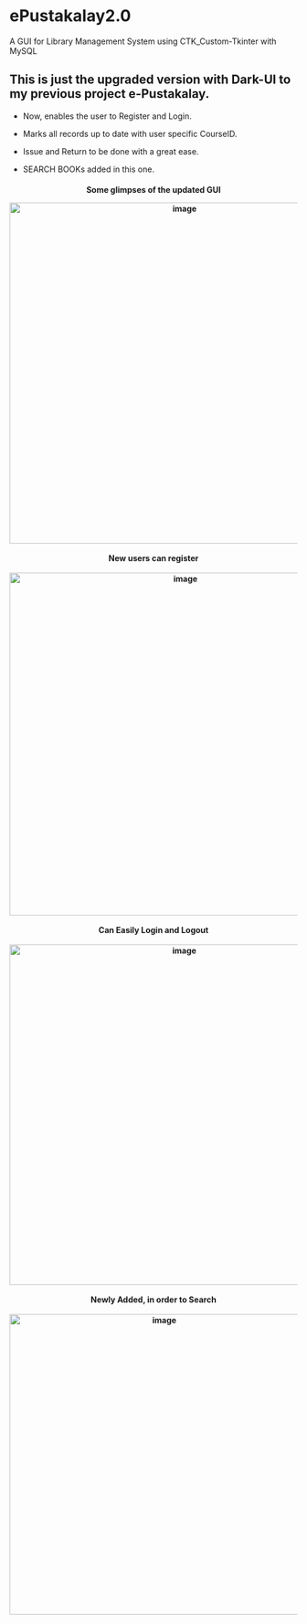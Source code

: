 # ePustakalay2.0
A GUI for Library Management System using CTK_Custom-Tkinter with MySQL

## This is just the upgraded version with Dark-UI to my previous project e-Pustakalay.

* Now, enables the user to Register and Login.

* Marks all records up to date with user specific CourseID.

* Issue and Return to be done with a great ease.

* SEARCH BOOKs added in this one.
 

<h4 align = "center">

 Some glimpses of the updated GUI    

<img width="597" alt="image" src="https://user-images.githubusercontent.com/112481001/235121252-b473fc03-d69d-4c44-b26b-32992d98c8b2.png">

<br>
<br>
 New users can register 
<br>
<br>
<img width="600" alt="image" src="https://user-images.githubusercontent.com/112481001/235123023-8d463248-2286-42db-b6ee-af76f16a45d9.png">
<br>
<br>
 Can Easily Login and Logout
<br>
<br>
<img width="596" alt="image" src="https://user-images.githubusercontent.com/112481001/235124619-331c8694-dad5-479a-834e-17e6e0083ad5.png">
<br>
<br>
 Newly Added, in order to Search 
<br>
<br>
<img width="526" alt="image" src="https://user-images.githubusercontent.com/112481001/235125481-831ea5b7-2334-47d3-8851-1b8bde308f47.png">

</h3>


